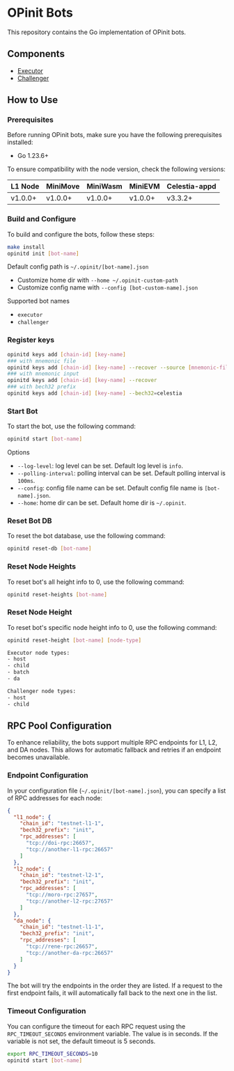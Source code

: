 # OPinit Bots

This repository contains the Go implementation of OPinit bots.

## Components

- [Executor](./executor)
- [Challenger](./challenger)

## How to Use

### Prerequisites

Before running OPinit bots, make sure you have the following prerequisites installed:

- Go 1.23.6+

To ensure compatibility with the node version, check the following versions:

| L1 Node | MiniMove | MiniWasm | MiniEVM | Celestia-appd |
| ------- | -------- | -------- | ------- | ------------- |
| v1.0.0+ | v1.0.0+  | v1.0.0+  | v1.0.0+ | v3.3.2+       |

### Build and Configure

To build and configure the bots, follow these steps:

```bash
make install
opinitd init [bot-name]
```

Default config path is `~/.opinit/[bot-name].json`

- Customize home dir with `--home ~/.opinit-custom-path`
- Customize config name with `--config [bot-custom-name].json`

Supported bot names

- `executor`
- `challenger`

### Register keys

```bash
opinitd keys add [chain-id] [key-name]
### with mnemonic file
opinitd keys add [chain-id] [key-name] --recover --source [mnemonic-file-path]
### with mnemonic input
opinitd keys add [chain-id] [key-name] --recover
### with bech32 prefix
opinitd keys add [chain-id] [key-name] --bech32=celestia
```

### Start Bot

To start the bot, use the following command:

```bash
opinitd start [bot-name]
```

Options

- `--log-level`: log level can be set. Default log level is `info`.
- `--polling-interval`: polling interval can be set. Default polling interval is `100ms`.
- `--config`: config file name can be set. Default config file name is `[bot-name].json`.
- `--home`: home dir can be set. Default home dir is `~/.opinit`.
  
### Reset Bot DB

To reset the bot database, use the following command:

```bash
opinitd reset-db [bot-name]
```

### Reset Node Heights

To reset bot's all height info to 0, use the following command:

```bash
opinitd reset-heights [bot-name]
```

### Reset Node Height

To reset bot's specific node height info to 0, use the following command:

```bash
opinitd reset-height [bot-name] [node-type]

Executor node types: 
- host
- child
- batch
- da

Challenger node types: 
- host
- child
```

## RPC Pool Configuration

To enhance reliability, the bots support multiple RPC endpoints for L1, L2, and DA nodes. This allows for automatic fallback and retries if an endpoint becomes unavailable.

### Endpoint Configuration

In your configuration file (`~/.opinit/[bot-name].json`), you can specify a list of RPC addresses for each node:

```json
{
  "l1_node": {
    "chain_id": "testnet-l1-1",
    "bech32_prefix": "init",
    "rpc_addresses": [
      "tcp://doi-rpc:26657",
      "tcp://another-l1-rpc:26657"
    ]
  },
  "l2_node": {
    "chain_id": "testnet-l2-1",
    "bech32_prefix": "init",
    "rpc_addresses": [
      "tcp://moro-rpc:27657",
      "tcp://another-l2-rpc:27657"
    ]
  },
  "da_node": {
    "chain_id": "testnet-l1-1",
    "bech32_prefix": "init",
    "rpc_addresses": [
      "tcp://rene-rpc:26657",
      "tcp://another-da-rpc:26657"
    ]
  }
}
```

The bot will try the endpoints in the order they are listed. If a request to the first endpoint fails, it will automatically fall back to the next one in the list.

### Timeout Configuration

You can configure the timeout for each RPC request using the `RPC_TIMEOUT_SECONDS` environment variable. The value is in seconds. If the variable is not set, the default timeout is 5 seconds.

```bash
export RPC_TIMEOUT_SECONDS=10
opinitd start [bot-name]
```
